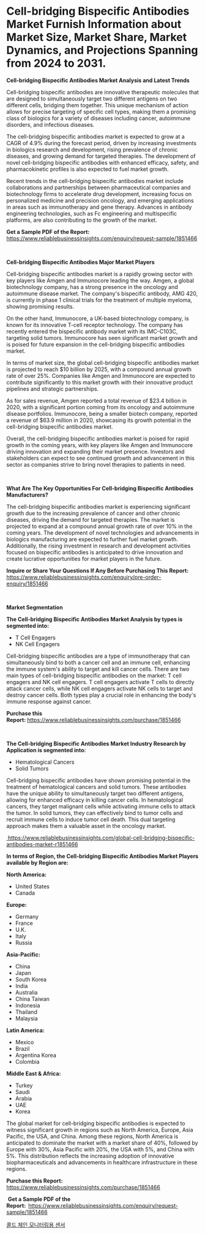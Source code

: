 <p><h1>Cell-bridging Bispecific Antibodies Market Furnish Information about Market Size, Market Share, Market Dynamics, and Projections Spanning from 2024 to 2031.</h1></p><p><strong>Cell-bridging Bispecific Antibodies Market Analysis and Latest Trends</strong></p>
<p><p>Cell-bridging bispecific antibodies are innovative therapeutic molecules that are designed to simultaneously target two different antigens on two different cells, bridging them together. This unique mechanism of action allows for precise targeting of specific cell types, making them a promising class of biologics for a variety of diseases including cancer, autoimmune disorders, and infectious diseases.</p><p>The cell-bridging bispecific antibodies market is expected to grow at a CAGR of 4.9% during the forecast period, driven by increasing investments in biologics research and development, rising prevalence of chronic diseases, and growing demand for targeted therapies. The development of novel cell-bridging bispecific antibodies with enhanced efficacy, safety, and pharmacokinetic profiles is also expected to fuel market growth.</p><p>Recent trends in the cell-bridging bispecific antibodies market include collaborations and partnerships between pharmaceutical companies and biotechnology firms to accelerate drug development, increasing focus on personalized medicine and precision oncology, and emerging applications in areas such as immunotherapy and gene therapy. Advances in antibody engineering technologies, such as Fc engineering and multispecific platforms, are also contributing to the growth of the market.</p></p>
<p><strong>Get a Sample PDF of the Report:&nbsp;</strong> <a href="https://www.reliablebusinessinsights.com/enquiry/request-sample/1851466">https://www.reliablebusinessinsights.com/enquiry/request-sample/1851466</a></p>
<p>&nbsp;</p>
<p><strong>Cell-bridging Bispecific Antibodies Major Market Players</strong></p>
<p><p>Cell-bridging bispecific antibodies market is a rapidly growing sector with key players like Amgen and Immunocore leading the way. Amgen, a global biotechnology company, has a strong presence in the oncology and autoimmune disease market. The company's bispecific antibody, AMG 420, is currently in phase 1 clinical trials for the treatment of multiple myeloma, showing promising results.</p><p>On the other hand, Immunocore, a UK-based biotechnology company, is known for its innovative T-cell receptor technology. The company has recently entered the bispecific antibody market with its IMC-C103C, targeting solid tumors. Immunocore has seen significant market growth and is poised for future expansion in the cell-bridging bispecific antibodies market.</p><p>In terms of market size, the global cell-bridging bispecific antibodies market is projected to reach $10 billion by 2025, with a compound annual growth rate of over 25%. Companies like Amgen and Immunocore are expected to contribute significantly to this market growth with their innovative product pipelines and strategic partnerships.</p><p>As for sales revenue, Amgen reported a total revenue of $23.4 billion in 2020, with a significant portion coming from its oncology and autoimmune disease portfolios. Immunocore, being a smaller biotech company, reported a revenue of $63.9 million in 2020, showcasing its growth potential in the cell-bridging bispecific antibodies market.</p><p>Overall, the cell-bridging bispecific antibodies market is poised for rapid growth in the coming years, with key players like Amgen and Immunocore driving innovation and expanding their market presence. Investors and stakeholders can expect to see continued growth and advancement in this sector as companies strive to bring novel therapies to patients in need.</p></p>
<p>&nbsp;</p>
<p><strong>What Are The Key Opportunities For Cell-bridging Bispecific Antibodies Manufacturers?</strong></p>
<p><p>The cell-bridging bispecific antibodies market is experiencing significant growth due to the increasing prevalence of cancer and other chronic diseases, driving the demand for targeted therapies. The market is projected to expand at a compound annual growth rate of over 10% in the coming years. The development of novel technologies and advancements in biologics manufacturing are expected to further fuel market growth. Additionally, the rising investment in research and development activities focused on bispecific antibodies is anticipated to drive innovation and create lucrative opportunities for market players in the future.</p></p>
<p><strong>Inquire or Share Your Questions If Any Before Purchasing This Report:</strong> <a href="https://www.reliablebusinessinsights.com/enquiry/pre-order-enquiry/1851466">https://www.reliablebusinessinsights.com/enquiry/pre-order-enquiry/1851466</a></p>
<p>&nbsp;</p>
<p><strong>Market Segmentation</strong></p>
<p><strong>The Cell-bridging Bispecific Antibodies Market Analysis by types is segmented into:</strong></p>
<p><ul><li>T Cell Engagers</li><li>NK Cell Engagers</li></ul></p>
<p><p>Cell-bridging bispecific antibodies are a type of immunotherapy that can simultaneously bind to both a cancer cell and an immune cell, enhancing the immune system's ability to target and kill cancer cells. There are two main types of cell-bridging bispecific antibodies on the market: T cell engagers and NK cell engagers. T cell engagers activate T cells to directly attack cancer cells, while NK cell engagers activate NK cells to target and destroy cancer cells. Both types play a crucial role in enhancing the body's immune response against cancer.</p></p>
<p><strong>Purchase this Report:&nbsp;</strong><a href="https://www.reliablebusinessinsights.com/purchase/1851466">https://www.reliablebusinessinsights.com/purchase/1851466</a></p>
<p>&nbsp;</p>
<p><strong>The Cell-bridging Bispecific Antibodies Market Industry Research by Application is segmented into:</strong></p>
<p><ul><li>Hematological Cancers</li><li>Solid Tumors</li></ul></p>
<p><p>Cell-bridging bispecific antibodies have shown promising potential in the treatment of hematological cancers and solid tumors. These antibodies have the unique ability to simultaneously target two different antigens, allowing for enhanced efficacy in killing cancer cells. In hematological cancers, they target malignant cells while activating immune cells to attack the tumor. In solid tumors, they can effectively bind to tumor cells and recruit immune cells to induce tumor cell death. This dual targeting approach makes them a valuable asset in the oncology market.</p></p>
<p><a href="https://www.reliablebusinessinsights.com/global-cell-bridging-bispecific-antibodies-market-r1851466">&nbsp;https://www.reliablebusinessinsights.com/global-cell-bridging-bispecific-antibodies-market-r1851466</a></p>
<p><strong>In terms of Region, the Cell-bridging Bispecific Antibodies Market Players available by Region are:</strong></p>
<p>
    <p> <strong> North America: </strong>
        <ul>
            <li>United States</li>
            <li>Canada</li>
        </ul>
        </p> 
    <p> <strong> Europe: </strong>
        <ul>
            <li>Germany</li>
            <li>France</li>
            <li>U.K.</li>
            <li>Italy</li>
            <li>Russia</li>
        </ul>
        </p> 
    <p> <strong> Asia-Pacific: </strong>
        <ul>
            <li>China</li>
            <li>Japan</li>
            <li>South Korea</li>
            <li>India</li>
            <li>Australia</li>
            <li>China Taiwan</li>
            <li>Indonesia</li>
            <li>Thailand</li>
            <li>Malaysia</li>
        </ul>
        </p> 
    <p> <strong> Latin America: </strong>
        <ul>
            <li>Mexico</li>
            <li>Brazil</li>
            <li>Argentina Korea</li>
            <li>Colombia</li>
        </ul>
        </p> 
    <p> <strong> Middle East & Africa: </strong>
        <ul>
            <li>Turkey</li>
            <li>Saudi</li>
            <li>Arabia</li>
            <li>UAE</li>
            <li>Korea</li>
        </ul>
    </p>
    </p>
<p><p>The global market for cell-bridging bispecific antibodies is expected to witness significant growth in regions such as North America, Europe, Asia Pacific, the USA, and China. Among these regions, North America is anticipated to dominate the market with a market share of 40%, followed by Europe with 30%, Asia Pacific with 20%, the USA with 5%, and China with 5%. This distribution reflects the increasing adoption of innovative biopharmaceuticals and advancements in healthcare infrastructure in these regions.</p></p>
<p><strong>Purchase this Report: </strong><a href="https://www.reliablebusinessinsights.com/purchase/1851466">https://www.reliablebusinessinsights.com/purchase/1851466</a></p>
<p>&nbsp;<strong>Get a Sample PDF of the Report:&nbsp;&nbsp;</strong><a href="https://www.reliablebusinessinsights.com/enquiry/request-sample/1851466">https://www.reliablebusinessinsights.com/enquiry/request-sample/1851466</a></p>
<p><strong></strong></p>
<p><p><a href="https://medium.com/@angelardelean202220221/%EC%98%A8%EB%8F%84-%EC%97%B0%EC%87%84-%EB%AA%A8%EB%8B%88%ED%84%B0%EB%A7%81%EC%9D%84%EC%9C%84%ED%95%9C-%EC%84%BC%EC%84%9C-%EC%8B%9C%EC%9E%A5-%EA%B7%9C%EB%AA%A8-cagr-%EB%8F%99%ED%96%A5-2024-2030-27bc81a0505f">콜드 체인 모니터링용 센서</a></p></p>